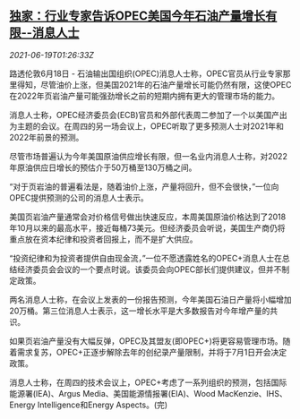<!--1624066262000-->
[独家：行业专家告诉OPEC美国今年石油产量增长有限--消息人士](https://cn.reuters.com/article/opec-us-oil-production-0619-idCNKCS2DV01Q)
------

<div><i>2021-06-19T01:26:33Z</i></div><p>路透伦敦6月18日 - 石油输出国组织(OPEC)消息人士称，OPEC官员从行业专家那里得知，尽管油价上涨，但美国2021年的石油产量增长可能仍然有限，这使OPEC在2022年页岩油产量可能强劲增长之前的短期内拥有更大的管理市场的能力。 　</p><p>消息人士称，OPEC经济委员会(ECB)官员和外部代表周二参加了一个以美国产出为主题的会议。在周四的另一场会议上，OPEC听取了更多预测人士对2021年和2022年前景的预测。 　</p><p>尽管市场普遍认为今年美国原油供应增长有限，但一名业内消息人士称，对2022年原油供应日增长的预估介于50万桶至130万桶之间。 　</p><p>“对于页岩油的普遍看法是，随着油价上涨，产量将回升，但不会很快，”一位向OPEC提供预测的公司的消息人士表示。 　</p><p>美国页岩油产量通常会对价格信号做出快速反应，本周美国原油价格达到了2018年10月以来的最高水平，接近每桶73美元。但经济委员会听说，美国生产商仍将重点放在资本纪律和投资者回报上，而不是扩大供应。 　</p><p>“投资纪律和为投资者提供自由现金流，”一位不愿透露姓名的OPEC+消息人士在总结经济委员会会议的一个要点时说。该委员会向OPEC部长们提供建议，但并不制定政策。 　</p><p>两名消息人士称，在会议上发表的一份报告预测，今年美国石油日产量将小幅增加20万桶。第三位消息人士表示，这一增长水平是大多数报告对今年增产量的共识。 　</p><p>如果页岩油产量没有大幅反弹，OPEC及其盟友(即OPEC+)将更容易管理市场。随着需求复苏，OPEC+正逐步解除去年的创纪录产量限制，并将于7月1日开会决定政策。 　</p><p>消息人士称，在周四的技术会议上，OPEC+考虑了一系列组织的预测，包括国际能源署(IEA)、Argus Media、美国能源情报署(EIA)、Wood MacKenzie、IHS、Energy Intelligence和Energy Aspects。(完)</p>
